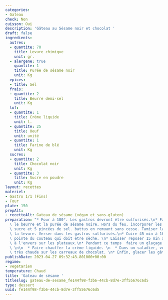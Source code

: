 ```yaml
---
categories:
- Gateau
check: Non
cuisson: Oui
description: 'Gâteau au Sésame noir et chocolat '
draft: false
ingredients:
  autres:
  - quantite: 70
    title: Levure chimique
    unit: gr.
  - alergene: true
    quantite: 1
    title: Purée de sésame noir
    unit: Kg
  epices:
  - title: Sel
  frais:
  - quantite: 2
    title: Beurre demi-sel
    unit: Kg
  lof:
  - quantite: 1
    title: Crème liquide
    unit: l.
  - quantite: 25
    title: Oeuf
    unit: unité
  - quantite: 1
    title: Farine de blé
    unit: Kg
  sucres:
  - quantite: 2
    title: Chocolat noir
    unit: Kg
  - quantite: 3
    title: Sucre en poudre
    unit: Kg
layout: recettes
materiel:
- Gastro 1/1 (Fins)
- Four
plate: 150
prepAlt:
- recetteAlt: Gateau de sésame (végan et sans-gluten)
preparation: "* Four à 180°. Les gastros devront être sulfurisés.\n* Faire fondre\
  \ le beurre et la purée de sésame noire. Hors du feu, incorporer les oeufs et le\
  \ sucre et 5 pincées de sel. battus en remuant sans cesse. Tamiser la farine avec\
  \ la levure. Verser dans les gastros sulfurisés.\n* Cuire 45 min à 1h. Test à la\
  \ pointe du couteau qui doit être sèche. \n* Laisser reposer 15 min avant de démouler\
  \ à l'envers sur les plateaux.\n* Pendant ce temps  faire un glaçage chocolat noir.\
  \ \n\n  * Faire chauffer la crème liquide. \n  * Dans un saladier, verser la crème\
  \ très chaude sur les carreaux de chocolat. \n* Enfin, glacer les gâteaux!"
publishDate: 2023-04-27 09:32:43.801000+00:00
regime:
- vegetarien
temperature: Chaud
title: 'Gateau de sésame '
titleslug: gateau-de-sesame_fe144f98-f3b6-44cb-8d7e-3ff55676c6d5
type: dessert
uuid: fe144f98-f3b6-44cb-8d7e-3ff55676c6d5
---
```

